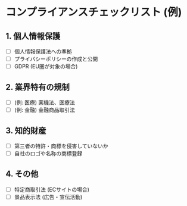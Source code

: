 # コンプライアンスチェックリスト (例)

## 1. 個人情報保護
- [ ] 個人情報保護法への準拠
- [ ] プライバシーポリシーの作成と公開
- [ ] GDPR (EU圏が対象の場合)

## 2. 業界特有の規制
- [ ] (例: 医療) 薬機法、医療法
- [ ] (例: 金融) 金融商品取引法

## 3. 知的財産
- [ ] 第三者の特許・商標を侵害していないか
- [ ] 自社のロゴや名称の商標登録

## 4. その他
- [ ] 特定商取引法 (ECサイトの場合)
- [ ] 景品表示法 (広告・宣伝活動)
